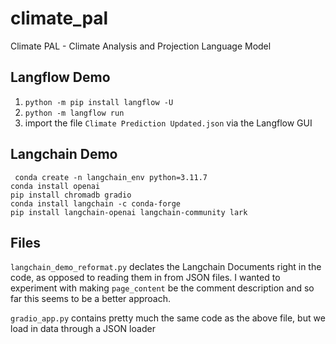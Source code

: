 # climate_pal
Climate PAL - Climate Analysis and Projection Language Model

## Langflow Demo
1. ```python -m pip install langflow -U```
2. ```python -m langflow run```
3. import the file ```Climate Prediction Updated.json``` via the Langflow GUI


## Langchain Demo

``` conda create -n langchain_env python=3.11.7```  
```conda install openai```  
```pip install chromadb gradio```  
```conda install langchain -c conda-forge```  
```pip install langchain-openai langchain-community lark```

## Files

```langchain_demo_reformat.py``` declates the Langchain Documents right in the code, as opposed to reading them in from JSON files. I wanted to experiment with making ```page_content``` be the comment description and so far this seems to be a better approach. 

```gradio_app.py``` contains pretty much the same code as the above file, but we load in data through a JSON loader

